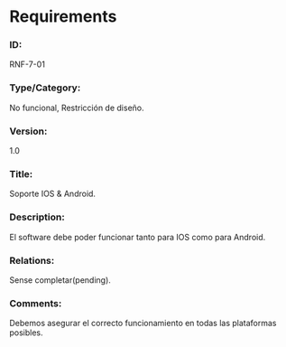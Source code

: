 # Requirements

### ID: 
RNF-7-01

### Type/Category:
No funcional, Restricción de diseño.

### Version:
1.0

### Title: 
Soporte IOS & Android.

### Description: 
El software debe poder funcionar tanto para IOS como para Android.
### Relations: 
Sense completar(pending).

### Comments: 
Debemos asegurar el correcto funcionamiento en todas las plataformas posibles.
